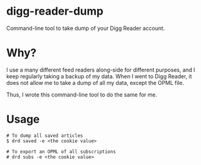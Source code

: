 # digg-reader-dump

Command-line tool to take dump of your Digg Reader account. 

# Why?

I use a many different feed readers along-side for different purposes, and 
I keep regularly taking a backup of my data. When I went to Digg Reader, it
does not allow me to take a dump of all my data, except the OPML file.

Thus, I wrote this command-line tool to do the same for me.

# Usage

```
# To dump all saved articles
$ drd saved -e <the cookie value>

# To export an OPML of all subscriptions
# drd subs -e <the cookie value>
```

